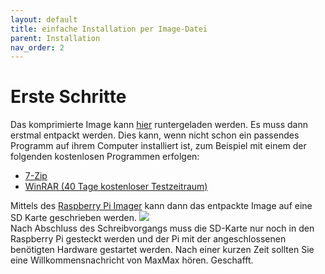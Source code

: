 ```yaml
---
layout: default
title: einfache Installation per Image-Datei
parent: Installation
nav_order: 2
---
```




# Erste Schritte 
Das komprimierte Image kann [hier](https://drive.google.com/file/d/1a_YrVVKusiabAqnni6d1nSwh2Bh9me3E/view?usp=sharing) runtergeladen werden.
Es muss dann erstmal entpackt werden. Dies kann, wenn nicht schon ein passendes Programm auf ihrem Computer installiert ist, zum Beispiel mit einem der folgenden kostenlosen Programmen erfolgen:
- [7-Zip](https://www.7-zip.de/)
- [WinRAR (40 Tage kostenloser Testzeitraum)](https://winrar.de/downld.php)

Mittels des [Raspberry Pi Imager](https://www.raspberrypi.org/software/) kann dann das entpackte Image auf eine SD Karte geschrieben werden.
![](/assets/images/piimagerimage.png)<br />
Nach Abschluss des Schreibvorgangs muss die SD-Karte nur noch in den Raspberry Pi gesteckt werden und der Pi mit der angeschlossenen benötigten Hardware gestartet werden. Nach einer kurzen Zeit sollten Sie eine Willkommensnachricht von MaxMax hören. Geschafft.

